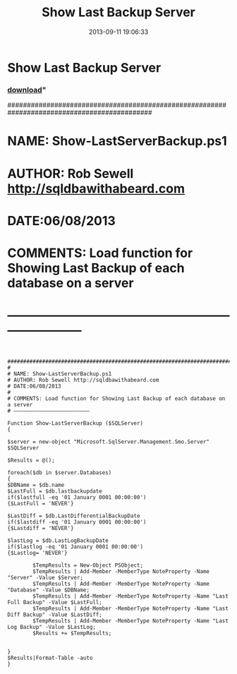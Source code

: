 ﻿---
pid:            4463
parent:         0
children:       
poster:         SQLDBAwithabeard
title:          Show Last Backup Server
date:           2013-09-11 19:06:33
format:         posh
---

# Show Last Backup Server

### [download](4463.ps1)"

#############################################################################################
#
# NAME: Show-LastServerBackup.ps1
# AUTHOR: Rob Sewell http://sqldbawithabeard.com
# DATE:06/08/2013
#
# COMMENTS: Load function for Showing Last Backup of each database on a server
# ————————————————————————

```posh

  #############################################################################################
#
# NAME: Show-LastServerBackup.ps1
# AUTHOR: Rob Sewell http://sqldbawithabeard.com
# DATE:06/08/2013
#
# COMMENTS: Load function for Showing Last Backup of each database on a server
# ————————————————————————

Function Show-LastServerBackup ($SQLServer)
{

$server = new-object "Microsoft.SqlServer.Management.Smo.Server" $SQLServer

$Results = @();

foreach($db in $server.Databases)
{
$DBName = $db.name
$LastFull = $db.lastbackupdate
if($lastfull -eq '01 January 0001 00:00:00')
{$LastFull = 'NEVER'}

$LastDiff = $db.LastDifferentialBackupDate  
if($lastdiff -eq '01 January 0001 00:00:00')
{$Lastdiff = 'NEVER'}
                                                                                                                                                        
$lastLog = $db.LastLogBackupDate 
if($lastlog -eq '01 January 0001 00:00:00')
{$Lastlog= 'NEVER'}

        $TempResults = New-Object PSObject;
        $TempResults | Add-Member -MemberType NoteProperty -Name "Server" -Value $Server;
        $TempResults | Add-Member -MemberType NoteProperty -Name "Database" -Value $DBName;
        $TempResults | Add-Member -MemberType NoteProperty -Name "Last Full Backup" -Value $LastFull;
        $TempResults | Add-Member -MemberType NoteProperty -Name "Last Diff Backup" -Value $LastDiff;
        $TempResults | Add-Member -MemberType NoteProperty -Name "Last Log Backup" -Value $LastLog;
        $Results += $TempResults;


}
$Results|Format-Table -auto
}

```
